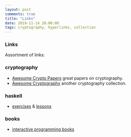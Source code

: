 ```yaml
---
layout: post
comments: true
title: "Links"
date: 2019-11-14 20:00:00
tags: cryptography, hyperlinks, collection 
---
```



<!--more-->
### Links

Assortment of links:

### cryptography 

- [Awesome Crypto Papers](https://www.github.com/pFarb/awesome-crypto-papers) great papers on cryptography.
- [Awesome Cryptography](https://www.github.com/sobolevn/awesome-cryptography) another cryptography collection.


### haskell

- [exercises](https://github.com/raviksharma/bartosz-basics-of-haskell) & [lessons](https://www.schoolofhaskell.com/user/bartosz/basics-of-haskell)

### books

- [interactive programming books](https://runestone.academy/runestone/books/)
